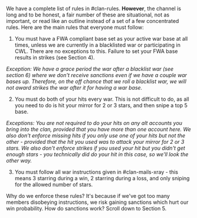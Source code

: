 We have a complete list of rules in #clan-rules. **However**, the channel is long and to be honest, a fair number of these are situational, not as important, or read like an outline instead of a set of a few concentrated rules. Here are the main rules that everyone must follow: 

1) You must have a FWA compliant base set as your active war base at all times, unless we are currently in a blacklisted war or participating in CWL. There are no exceptions to this. Failure to set your FWA base results in strikes (see Section 4). 

*Exception: We have a grace period the war after a blacklist war (see section 6) where we don't receive sanctions even if we have a couple war bases up. Therefore, on the off chance that we roll a blacklist war, we will not award strikes the war after it for having a war base.* 

2) You must do both of your hits every war. This is not difficult to do, as all you need to do is hit your mirror for 2 or 3 stars, and then snipe a top 5 base. 

*Exceptions: You are not required to do your hits on any alt accounts you bring into the clan, provided that you have more than one account here. We also don't enforce missing hits if you only use one of your hits but not the other - provided that the hit you used was to attack your mirror for 2 or 3 stars. We also don't enforce strikes if you used your hit but you didn't get enough stars - you technically did do your hit in this case, so we'll look the other way.* 

3) You must follow all war instructions given in #clan-mails-xray - this means 3 starring during a win, 2 starring during a loss, and only sniping for the allowed number of stars. 

Why do we enforce these rules? It's because if we've got too many members disobeying instructions, we risk gaining sanctions which hurt our win probability. How do sanctions work? Scroll down to Section 5.